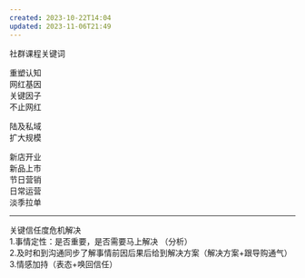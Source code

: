 ```yaml
---  
created: 2023-10-22T14:04  
updated: 2023-11-06T21:49  
---  
```

  
社群课程关键词  
  
重塑认知  
网红基因  
关键因子  
不止网红  
  
陆及私域  
扩大规模  
  
新店开业  
新品上市  
节日营销  
日常运营  
淡季拉单  
  
---  
关键信任度危机解决  
1.事情定性：是否重要，是否需要马上解决  （分析）  
2.及时和到沟通同步了解事情前因后果后给到解决方案（解决方案+跟导购通气）  
3.情感加持（表态+唤回信任）